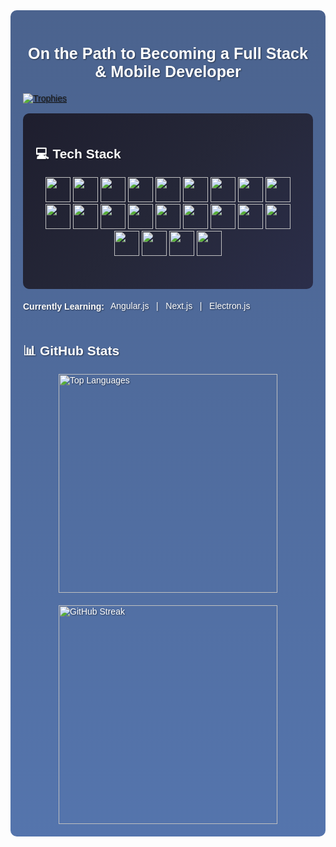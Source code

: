<div style="background: linear-gradient(rgba(30, 60, 114, 0.8), rgba(42, 82, 152, 0.8)), url('https://source.unsplash.com/1600x900/?software,developer'); background-size: cover; background-position: center; color: #fff; font-family: Arial, sans-serif; padding: 20px; border-radius: 10px; text-shadow: 1px 1px 2px rgba(0, 0, 0, 0.5);">
  <h3 align="center" style="font-size: 1.8em; margin-bottom: 20px;"> On the Path to Becoming a Full Stack & Mobile Developer</h3>

  <div>
    <a href="https://github.com/ryo-ma/github-profile-trophy">
     <img src="https://github-profile-trophy.vercel.app/?username=ayhan219&theme=darkhub" alt="Trophies" />
    </a>
  </div>

<br>
<div align="center" style="background: linear-gradient(135deg, #1e1e2e, #252738, #2b2e4a); padding: 20px; border-radius: 10px;">
    <h2 align="start" style="color: white;">💻 Tech Stack</h2>
    <p align="center">
        <img src="https://img.shields.io/badge/HTML5-E34F26?style=for-the-badge&logo=html5&logoColor=white" height="40">
        <img src="https://img.shields.io/badge/CSS3-1572B6?style=for-the-badge&logo=css3&logoColor=white" height="40">
        <img src="https://img.shields.io/badge/Java-ED8B00?style=for-the-badge&logo=openjdk&logoColor=white" height="40">
        <img src="https://img.shields.io/badge/JavaScript-F7DF1E?style=for-the-badge&logo=javascript&logoColor=black" height="40">
        <img src="https://img.shields.io/badge/TypeScript-3178C6?style=for-the-badge&logo=typescript&logoColor=white" height="40">
        <img src="https://img.shields.io/badge/React-61DAFB?style=for-the-badge&logo=react&logoColor=black" height="40">
      <img src="https://img.shields.io/badge/React_Native-61DAFB?style=for-the-badge&logo=react&logoColor=black" height="40">
        <img src="https://img.shields.io/badge/Node.js-43853D?style=for-the-badge&logo=node.js&logoColor=white" height="40">
        <img src="https://img.shields.io/badge/Express.js-000000?style=for-the-badge&logo=express&logoColor=white" height="40">
        <img src="https://img.shields.io/badge/Tailwind_CSS-38B2AC?style=for-the-badge&logo=tailwind-css&logoColor=white" height="40">
      <img src="https://img.shields.io/badge/Bootstrap-7952B3?style=for-the-badge&logo=bootstrap&logoColor=white" height="40">
        <img src="https://img.shields.io/badge/MongoDB-4EA94B?style=for-the-badge&logo=mongodb&logoColor=white" height="40">
        <img src="https://img.shields.io/badge/MySQL-4479A1?style=for-the-badge&logo=mysql&logoColor=white" height="40">
        <img src="https://img.shields.io/badge/Postman-FF6C37?style=for-the-badge&logo=postman&logoColor=white" height="40">
        <img src="https://img.shields.io/badge/VS_Code-007ACC?style=for-the-badge&logo=visual-studio-code&logoColor=white" height="40">
        <img src="https://img.shields.io/badge/Socket.IO-010101?style=for-the-badge&logo=socket.io&logoColor=white" height="40">  
      <img src="https://img.shields.io/badge/Redux-764ABC?style=for-the-badge&logo=redux&logoColor=white" height="40">
      <img src="https://img.shields.io/badge/npm-CB3837?style=for-the-badge&logo=npm&logoColor=white" height="40">
      <img src="https://img.shields.io/badge/Vite-646CFF?style=for-the-badge&logo=vite&logoColor=white" height="40">
      <img src="https://img.shields.io/badge/Expo-000020?style=for-the-badge&logo=expo&logoColor=white" height="40">
      <img src="https://img.shields.io/badge/Cursor-000000?style=for-the-badge&logo=cursor&logoColor=white" height="40">
      <img src="https://img.shields.io/badge/Windsurf-1E90FF?style=for-the-badge&logo=wind&logoColor=white" height="40">
    </p>

  <br>

</div>
<div style="display:flex; align-items:center;">
  <h4>Currently Learning:</h4>
  <div style="display:flex; margin-left: 10px;">
    Angular.js &nbsp; | &nbsp; Next.js &nbsp; | &nbsp; Electron.js
  </div>
</div>





## 📊 GitHub Stats
<div style="display: flex; justify-content: center; gap: 20px; flex-wrap: wrap;">
  <img src="https://github-readme-stats.vercel.app/api/top-langs/?username=ayhan219&layout=donut&theme=dark" alt="Top Languages" width="350" />
  <img src="https://github-readme-streak-stats.herokuapp.com/?user=ayhan219&theme=dark" alt="GitHub Streak" width="350" />
</div>


</div>

 

 



